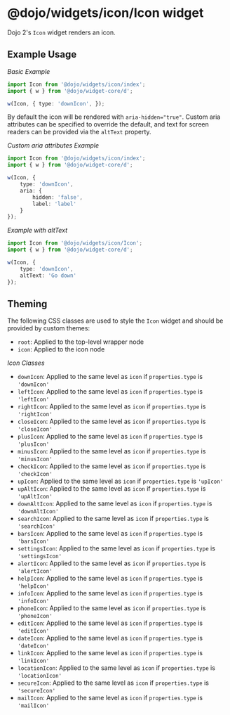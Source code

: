 # @dojo/widgets/icon/Icon widget

Dojo 2's `Icon` widget renders an icon.


## Example Usage

*Basic Example*
```typescript
import Icon from '@dojo/widgets/icon/index';
import { w } from '@dojo/widget-core/d';

w(Icon, { type: 'downIcon', });
```

By default the icon will be rendered with `aria-hidden="true"`.
Custom aria attributes can be specified to override the default, and
text for screen readers can be provided via the `altText` property.

*Custom aria attributes Example*
```typescript
import Icon from '@dojo/widgets/icon/index';
import { w } from '@dojo/widget-core/d';

w(Icon, {
	type: 'downIcon',
	aria: {
		hidden: 'false',
		label: 'label'
	}
});
```


*Example with altText*
```typescript
import Icon from '@dojo/widgets/icon/Icon';
import { w } from '@dojo/widget-core/d';

w(Icon, {
	type: 'downIcon',
	altText: 'Go down'
});
```

## Theming

The following CSS classes are used to style the `Icon` widget and should be provided by custom themes:

- `root`: Applied to the top-level wrapper node
- `icon`: Applied to the icon node

*Icon Classes*
- `downIcon`: Applied to the same level as `icon` if `properties.type` is `'downIcon'`
- `leftIcon`: Applied to the same level as `icon` if `properties.type` is `'leftIcon'`
- `rightIcon`: Applied to the same level as `icon` if `properties.type` is `'rightIcon'`
- `closeIcon`: Applied to the same level as `icon` if `properties.type` is `'closeIcon'`
- `plusIcon`: Applied to the same level as `icon` if `properties.type` is `'plusIcon'`
- `minusIcon`: Applied to the same level as `icon` if `properties.type` is `'minusIcon'`
- `checkIcon`: Applied to the same level as `icon` if `properties.type` is `'checkIcon'`
- `upIcon`: Applied to the same level as `icon` if `properties.type` is `'upIcon'`
- `upAltIcon`: Applied to the same level as `icon` if `properties.type` is `'upAltIcon'`
- `downAltIcon`: Applied to the same level as `icon` if `properties.type` is `'downAltIcon'`
- `searchIcon`: Applied to the same level as `icon` if `properties.type` is `'searchIcon'`
- `barsIcon`: Applied to the same level as `icon` if `properties.type` is `'barsIcon'`
- `settingsIcon`: Applied to the same level as `icon` if `properties.type` is `'settingsIcon'`
- `alertIcon`: Applied to the same level as `icon` if `properties.type` is `'alertIcon'`
- `helpIcon`: Applied to the same level as `icon` if `properties.type` is `'helpIcon'`
- `infoIcon`: Applied to the same level as `icon` if `properties.type` is `'infoIcon'`
- `phoneIcon`: Applied to the same level as `icon` if `properties.type` is `'phoneIcon'`
- `editIcon`: Applied to the same level as `icon` if `properties.type` is `'editIcon'`
- `dateIcon`: Applied to the same level as `icon` if `properties.type` is `'dateIcon'`
- `linkIcon`: Applied to the same level as `icon` if `properties.type` is `'linkIcon'`
- `locationIcon`: Applied to the same level as `icon` if `properties.type` is `'locationIcon'`
- `secureIcon`: Applied to the same level as `icon` if `properties.type` is `'secureIcon'`
- `mailIcon`: Applied to the same level as `icon` if `properties.type` is `'mailIcon'`
